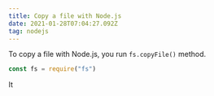 ```yaml
---
title: Copy a file with Node.js
date: 2021-01-28T07:04:27.092Z
tag: nodejs
---
```

To copy a file with Node.js, you run `fs.copyFile()` method.

```javascript
const fs = require("fs")

```

It